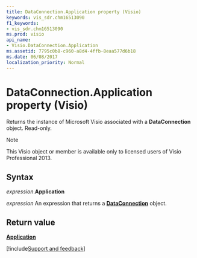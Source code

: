 ```yaml
---
title: DataConnection.Application property (Visio)
keywords: vis_sdr.chm16513090
f1_keywords:
- vis_sdr.chm16513090
ms.prod: visio
api_name:
- Visio.DataConnection.Application
ms.assetid: 7795c0b8-c960-a8d4-4ffb-8eaa577d6b18
ms.date: 06/08/2017
localization_priority: Normal
---
```



# DataConnection.Application property (Visio)

Returns the instance of Microsoft Visio associated with a **DataConnection** object. Read-only.


> [!NOTE] 
> This Visio object or member is available only to licensed users of Visio Professional 2013.


## Syntax

_expression_.**Application**

_expression_ An expression that returns a **[DataConnection](Visio.DataConnection.md)** object.


## Return value

**[Application](visio.application.md)**

[!include[Support and feedback](~/includes/feedback-boilerplate.md)]